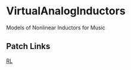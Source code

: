 # VirtualAnalogInductors
Models of Nonlinear Inductors for Music

## Patch Links
[RL](https://soul.dev/lab/?id=e1d6b151a9afe4a6740f28a5af785802&1=0&2=1)
